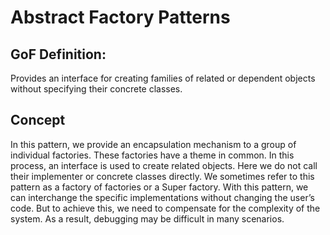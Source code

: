 # Abstract Factory Patterns

## GoF Definition: 
Provides an interface for creating families of related or dependent objects without specifying their concrete classes.

## Concept 
In this pattern, we provide an encapsulation mechanism to a group of individual factories. These factories have a theme in common. In this process, an interface is used to create related objects. Here we do not call their implementer or concrete classes directly. We sometimes refer to this pattern as a factory of factories or a Super factory. With this pattern, we can interchange the specific implementations without changing the user’s code. But to achieve this, we need to compensate for the complexity of the system. As a result, debugging may be difficult in many scenarios.
